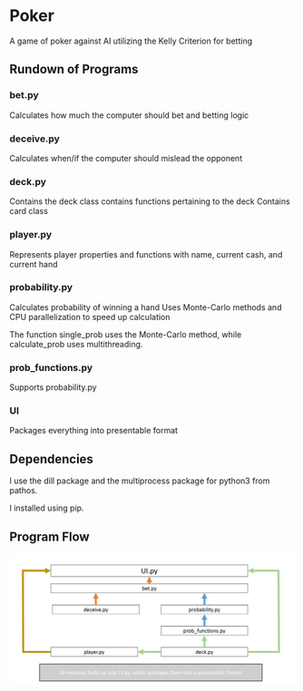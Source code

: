 # Poker
A game of poker against AI utilizing the Kelly Criterion for betting




## Rundown of Programs

### bet.py
Calculates how much the computer should bet and betting logic

### deceive.py 
Calculates when/if the computer should mislead the opponent

### deck.py
Contains the deck class
contains functions pertaining to the deck
Contains card class

### player.py
Represents player properties and functions with name, current cash, and current hand

### probability.py
Calculates probability of winning a hand
Uses Monte-Carlo methods and CPU parallelization to speed up calculation

The function single\_prob uses the Monte-Carlo method, while calculate\_prob uses multithreading.


### prob_functions.py
Supports probability.py

### UI
Packages everything into presentable format

## Dependencies
I use the dill package and the multiprocess package for python3 from pathos.

I installed using pip.

## Program Flow
![Program Flow](ProgramFlow.png)
